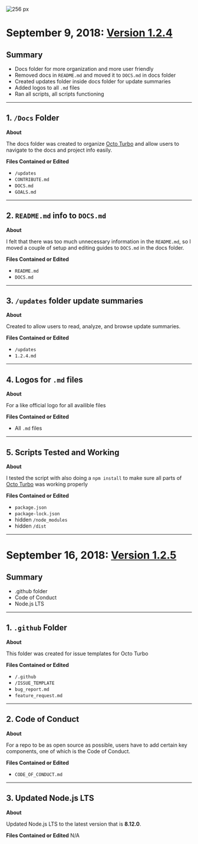 ![256 px](https://user-images.githubusercontent.com/36637989/44937318-90ad0280-ad70-11e8-8876-ae6bb0e4757b.png)

# **September 9, 2018**: [Version 1.2.4]()

## Summary
- Docs folder for more organization and more user friendly
- Removed docs in `README.md` and moved it to `DOCS.md` in docs folder
- Created updates folder inside docs folder for update summaries
- Added logos to all `.md` files
- Ran all scripts, all scripts functioning

---

## 1. `/Docs` Folder
**About**

The docs folder was created to organize [Octo Turbo]() and allow users to navigate to the docs and project info easily.

**Files Contained or Edited**
- `/updates`
- `CONTRIBUTE.md`
- `DOCS.md`
- `GOALS.md`

---

## 2. `README.md` info to `DOCS.md`
**About**

I felt that there was too much unnecessary information in the `README.md`, so I moved a couple of setup and editing guides to `DOCS.md` in the docs folder.

**Files Contained or Edited**
- `README.md`
- `DOCS.md`

---

## 3. `/updates` folder update summaries
**About**

Created to allow users to read, analyze, and browse update summaries.

**Files Contained or Edited**
- `/updates`
- `1.2.4.md`

---

## 4. Logos for `.md` files

**About**

For a like official logo for all availible files

**Files Contained or Edited**
- All `.md` files

---

## 5. Scripts Tested and Working

**About**

I tested the script with also doing a  ```npm install``` to make sure all parts of [Octo Turbo]() was working properly

**Files Contained or Edited**
- `package.json`
- `package-lock.json`
- hidden `/node_modules`
- hidden `/dist`

---

# **September 16, 2018**: [Version 1.2.5]()

## Summary
- .github folder
- Code of Conduct
- Node.js LTS

---

## 1. `.github` Folder
**About**

This folder was created for issue templates for Octo Turbo

**Files Contained or Edited**
- `/.github`
- `/ISSUE_TEMPLATE`
- `bug_report.md`
- `feature_request.md`

---

## 2. Code of Conduct
**About**

For a repo to be as open source as possible, users have to add certain key components, one of which is the Code of Conduct.

**Files Contained or Edited**
- `CODE_OF_CONDUCT.md`

---

## 3. Updated Node.js LTS
**About**

Updated Node.js LTS to the latest version that is **8.12.0**.

**Files Contained or Edited**
N/A
